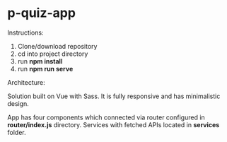 # p-quiz-app

Instructions: 

1. Clone/download repository
2. cd into project directory
3. run **npm install**
4. run **npm run serve**


Architecture:

Solution built on Vue with Sass. It is fully responsive and has minimalistic design.

App has four components which connected via router configured in **router/index.js** directory. Services with fetched APIs located in **services** folder.

